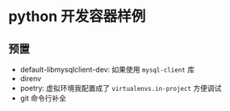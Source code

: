 # python 开发容器样例

## 预置

- default-libmysqlclient-dev: 如果使用 `mysql-client` 库
- direnv
- poetry: 虚拟环境我配置成了 `virtualenvs.in-project` 方便调试
- git 命令行补全
